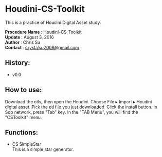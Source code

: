 # Houdini-CS-Toolkit
This is a practice of Houdini Digital Asset study.

__Procedure Name__ : Houdini-CS-Toolkit<br>
__Update__ : August 3, 2016<br>
__Author__ : Chris Su<br>
__Contact__ : crystalsu2008@gmail.com<br>

## History:
* v0.0

## How to use:
Download the otls, then open the Houdini. Choose File ▸ Import ▸ Houdini digital asset. Pick the otl file you just downloaded. Click the install button. In Sop network, press "Tab" key. In the "TAB Menu", you will find the "CSToolkit" menu.<br>

## Functions:
* CS SimpleStar<br>
This is a simple star generator.
